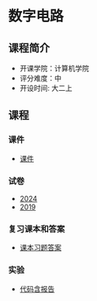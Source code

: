 # 数字电路

## 课程简介

- 开课学院：计算机学院
- 评分难度：中
- 开设时间: 大二上


## 课程

### 课件
- [课件](https://github.com/Ilosyi/Hust-CS-Learning-Library/blob/main/IIA%20%E6%95%B0%E5%AD%97%E7%94%B5%E8%B7%AF%E4%B8%8E%E9%80%BB%E8%BE%91%E8%AE%BE%E8%AE%A1/%E6%95%B0%E7%94%B5%E6%80%BBPPT_%E5%B7%B2%E5%81%9A%E5%A5%BD%E7%9B%AE%E5%BD%95.rar)

### 试卷
- [2024](https://github.com/Ilosyi/Hust-CS-Learning-Library/blob/main/IIA%20%E6%95%B0%E5%AD%97%E7%94%B5%E8%B7%AF%E4%B8%8E%E9%80%BB%E8%BE%91%E8%AE%BE%E8%AE%A1/2024-2025%E7%A7%8B%E6%95%B0%E7%94%B5%E9%A2%98%E5%9E%8B%E5%9B%9E%E5%BF%86.docx)
- [2019](https://github.com/Ilosyi/Hust-CS-Learning-Library/blob/main/IIA%20%E6%95%B0%E5%AD%97%E7%94%B5%E8%B7%AF%E4%B8%8E%E9%80%BB%E8%BE%91%E8%AE%BE%E8%AE%A1/%E6%95%B0%E7%94%B5%E8%AF%95%E5%8D%B72019.pdf)

### 复习课本和答案
- [课本习题答案](https://github.com/Ilosyi/Hust-CS-Learning-Library/tree/main/IIA%20%E6%95%B0%E5%AD%97%E7%94%B5%E8%B7%AF%E4%B8%8E%E9%80%BB%E8%BE%91%E8%AE%BE%E8%AE%A1/%E8%AF%BE%E6%9C%AC%E4%B9%A0%E9%A2%98%E7%AD%94%E6%A1%88)

### 实验

- [代码含报告](https://github.com/Ilosyi/Hust-CS-Learning-Library/tree/main/IIA%20%E6%95%B0%E5%AD%97%E7%94%B5%E8%B7%AF%E4%B8%8E%E9%80%BB%E8%BE%91%E8%AE%BE%E8%AE%A1%E5%AE%9E%E9%AA%8C)

